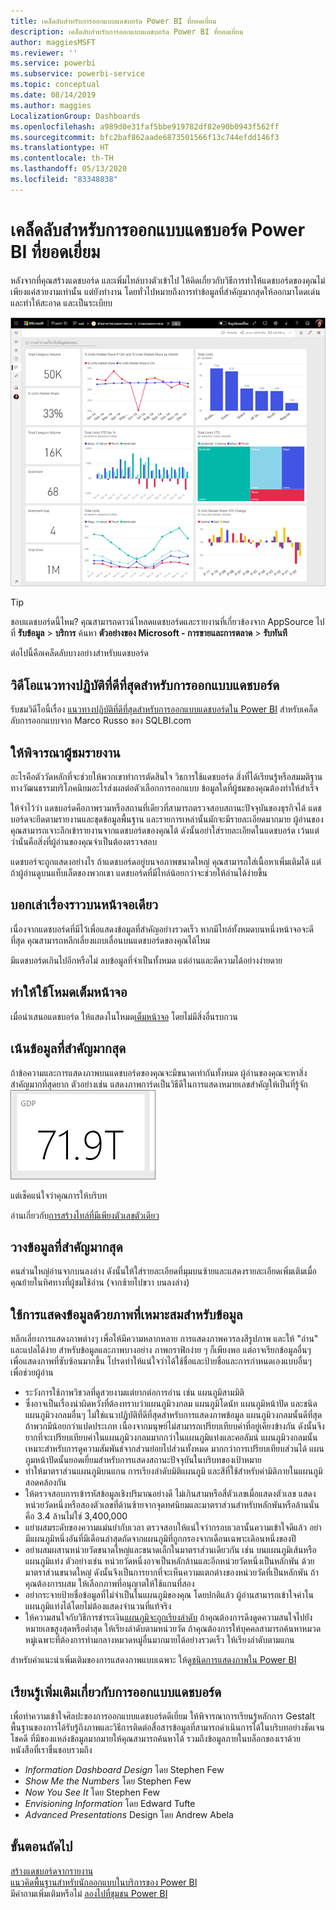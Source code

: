 ```yaml
---
title: เคล็ดลับสำหรับการออกแบบแดชบอร์ด Power BI ที่ยอดเยี่ยม
description: เคล็ดลับสำหรับการออกแบบแดชบอร์ด Power BI ที่ยอดเยี่ยม
author: maggiesMSFT
ms.reviewer: ''
ms.service: powerbi
ms.subservice: powerbi-service
ms.topic: conceptual
ms.date: 08/14/2019
ms.author: maggies
LocalizationGroup: Dashboards
ms.openlocfilehash: a989d0e31faf5bbe919782df82e90b0943f562ff
ms.sourcegitcommit: bfc2baf862aade6873501566f13c744efdd146f3
ms.translationtype: HT
ms.contentlocale: th-TH
ms.lasthandoff: 05/13/2020
ms.locfileid: "83348838"
---
```

# <a name="tips-for-designing-a-great-power-bi-dashboard"></a>เคล็ดลับสำหรับการออกแบบแดชบอร์ด Power BI ที่ยอดเยี่ยม
หลังจากที่คุณสร้างแดชบอร์ด และเพิ่มไทล์บางตัวเข้าไป ให้คิดเกี่ยวกับวิธีการทำให้แดชบอร์ดของคุณไม่เพียงแค่สวยงามเท่านั้น แต่ยังทำงาน โดยทั่วไปหมายถึงการทำข้อมูลที่สำคัญมากสุดให้ออกมาโดดเด่น และทำให้สะอาด และเป็นระเบียบ

![แดชบอร์ดตัวอย่างการตลาดและการขาย](media/service-dashboards-design-tips/power-bi-marketing-sample-dashboard.png)

> [!TIP]
> ชอบแดชบอร์ดนี้ไหม? คุณสามารถดาวน์โหลดแดชบอร์ดและรายงานที่เกี่ยวข้องจาก AppSource ไปที่ **รับข้อมูล** > **บริการ** ค้นหา **ตัวอย่างของ Microsoft - การขายและการตลาด**  > **รับทันที**

ต่อไปนี้คือเคล็ดลับบางอย่างสำหรับแดชบอร์ด

## <a name="dashboard-design-best-practices-video"></a>วิดีโอแนวทางปฏิบัติที่ดีที่สุดสำหรับการออกแบบแดชบอร์ด

รับชมวิดีโอนี้เรื่อง [แนวทางปฏิบัติที่ดีที่สุดสำหรับการออกแบบแดชบอร์ดใน Power BI](https://www.youtube.com/watch?v=-tdkUYrzrio) สำหรับเคล็ดลับการออกแบบจาก Marco Russo ของ SQLBI.com

## <a name="consider-your-audience"></a>ให้พิจารณาผู้ชมรายงาน
อะไรคือตัววัดหลักที่จะช่วยให้พวกเขาทำการตัดสินใจ วิธการใช้แดชบอร์ด สิ่งที่ได้เรียนรู้หรือสมมติฐานทางวัฒนธรรมบริโภคนิยมอะไรส่งผลต่อตัวเลือกการออกแบบ ข้อมูลใดที่ผู้ชมของคุณต้องทำให้สำเร็จ

ให้จำไว้ว่า แดชบอร์ดคือภาพรวมหรือสถานที่เดียวที่สามารถตรวจสอบสถานะปัจจุบันของธุรกิจได้ แดชบอร์ดจะยึดตามรายงานและชุดข้อมูลพื้นฐาน และรายการเหล่านั้นมักจะมีรายละเอียดมากมาย ผู้อ่านของคุณสามารถเจาะลึกเข้ารายงานจากแดชบอร์ดของคุณได้ ดังนั้นอย่าใส่รายละเอียดในแดชบอร์ด เว้นแต่ว่านั่นคือสิ่งที่ผู้อ่านของคุณจำเป็นต้องตรวจสอบ

แดชบอร์จะถูกแสดงอย่างไร ถ้าแดชบอร์ดอยู่บนจอภาพขนาดใหญ่ คุณสามารถใส่เนื้อหาเพิ่มเติมได้ แต่ถ้าผู้อ่านดูบนแท็บเล็ตของพวกเขา แดชบอร์ดที่มีไทล์น้อยกว่าจะช่วยให้อ่านได้ง่ายขึ้น

## <a name="tell-a-story-on-one-screen"></a>บอกเล่าเรื่องราวบนหน้าจอเดียว
เนื่องจากแดชบอร์ดที่มีไว้เพื่อแสดงข้อมูลที่สำคัญอย่างรวดเร็ว หากมีไทล์ทั้งหมดบนหนึ่งหน้าจอจะดีที่สุด คุณสามารถหลีกเลี่ยงแถบเลื่อนบนแดชบอร์ดของคุณได้ไหม

มีแดชบอร์ดเกินไปอีกหรือไม่  ลบข้อมูลที่จำเป็นทั้งหมด แต่อ่านและตีความได้อย่างง่ายดาย

## <a name="make-use-of-full-screen-mode"></a>ทำให้ใช้โหมดเต็มหน้าจอ
เมื่อนำเสนอแดชบอร์ด ให้แสดงในโหมด[เต็มหน้าจอ](../consumer/end-user-focus.md) โดยไม่มีสิ่งอื่นรบกวน

## <a name="accent-the-most-important-information"></a>เน้นข้อมูลที่สำคัญมากสุด
ถ้าข้อความและการแสดงภาพบนแดชบอร์ดของคุณจะมีขนาดเท่ากันทั้งหมด ผู้อ่านของคุณจะหาสิ่งสำคัญมากที่สุดยาก ตัวอย่างเช่น แสดงภาพการ์ดเป็นวิธีดีในการแสดงหมายเลขสำคัญให้เป็นที่รู้จัก  
![การแสดงภาพการ์ด](media/service-dashboards-design-tips/pbi_card.png)

แต่เช็คแน่ใจว่าคุณการให้บริบท  

อ่านเกี่ยวกับ[การสร้างไทล์ที่มีเพียงตัวเลขตัวเดียว](../visuals/power-bi-visualization-card.md)

## <a name="place-the-most-important-information"></a>วางข้อมูลที่สำคัญมากสุด
คนส่วนใหญ่อ่านจากบนลงล่าง ดังนั้นให้ใส่รายละเอียดที่มุมบนซ้ายและแสดงรายละเอียดเพิ่มเติมเมื่อคุณย้ายในทิศทางที่ผู้ชมใช้อ่าน (จากซ้ายไปขวา บนลงล่าง)

## <a name="use-the-right-visualization-for-the-data"></a>ใช้การแสดงข้อมูลด้วยภาพที่เหมาะสมสำหรับข้อมูล
หลีกเลี่ยงการแสดงภาพต่างๆ เพื่อให้มีความหลากหลาย  การแสดงภาพควรลงสีรูปภาพ และให้ "อ่าน" และแปลได้ง่าย  สำหรับข้อมูลและภาพบางอย่าง ภาพกราฟิกง่าย ๆ ก็เพียงพอ แต่อาจเรียกข้อมูลอื่นๆ เพื่อแสดงภาพที่ซับซ้อนมากขึ้น โปรดทำให้แน่ใจว่าได้ใช้ชื่อและป้ายชื่อและการกำหนดเองแบบอื่นๆ เพื่อช่วยผู้อ่าน  

* ระวังการใช้ภาพวิชวลที่ดูสวยงามแต่ยากต่อการอ่าน เช่น แผนภูมิสามมิติ 
* ซึ่งอาจเป็นเรื่องน่าผิดหวังที่ต้องทราบว่าแผนภูมิวงกลม แผนภูมิโดนัท แผนภูมิหน้าปัด และชนิดแผนภูมิวงกลมอื่นๆ ไม่ใช่แนวปฏิบัติที่ดีที่สุดสำหรับการแสดงภาพข้อมูล แผนภูมิวงกลมนั้นดีที่สุดถ้าพวกมีน้อยกว่าแปดประเภท เนื่องจากมนุษย์ไม่สามารถเปรียบเทียบค่าที่อยู่เคียงข้างกัน ดังนั้นจึงยากที่จะเปรียบเทียบค่าในแผนภูมิวงกลมมากกว่าในแผนภูมิแท่งและคอลัมน์ แผนภูมิวงกลมนั้นเหมาะสำหรับการดูความสัมพันธ์จากส่วนย่อยไปส่วนทั้งหมด มากกว่าการเปรียบเทียบส่วนได้ แผนภูมหน้าปัดนั้นยอดเยี่ยมสำหรับการแสดงสถานะปัจจุบันในบริบทของเป้าหมาย
* ทำให้มาตราส่วนแผนภูมิบนแกน การเรียงลำดับมิติแผนภูมิ และสีที่ใช้สำหรับค่ามิติภายในแผนภูมิสอดคล้องกัน
* ให้ตรวจสอบการเข้ารหัสข้อมูลเชิงปริมาณอย่างดี ไม่เกินสามหรือสี่ตัวเลขเมื่อแสดงตัวเลข แสดงหน่วยวัดหนึ่งหรือสองตัวเลขที่ด้านซ้ายจากจุดทศนิยมและมาตราส่วนสำหรับหลักพันหรือล้านนั่นคือ 3.4 ล้านไม่ใช่ 3,400,000
* แย่าผสมระดับของความแม่นยำกับเวลา ตรวจสอบให้แน่ใจว่ากรอบเวลานั้นความเข้าใจดีแล้ว อย่ามีแผนภูมิหนึ่งอันที่มีเดือนล่าสุดถัดจากแผนภูมิที่ถูกกรองจากเดือนเฉพาะเดิอนหนึ่งของปี
* อย่าผสมผสานหน่วยวัดขนาดใหญ่และขนาดเล็กในมาตราส่วนเดียวกัน เช่น บนแผนภูมิเส้นหรือแผนภูมิแท่ง ตัวอย่างเช่น หน่วยวัดหนึ่งอาจเป็นหลักล้านและอีกหน่วยวัดหนึ่งเป็นหลักพัน ด้วยมาตราส่วนขนาดใหญ่ ดังนั้นจึงเป็นการยากที่จะเห็นความแตกต่างของหน่วยวัดที่เป็นหลักพัน ถ้าคุณต้องการผสม ให้เลือกภาพที่อนุญาตให้ใช้แกนที่สอง
* อย่ากระจายป้ายชื่อข้อมูลที่ไม่จำเป็นในแผนภูมิของคุณ โดยปกติแล้ว ผู้อ่านสามารถเข้าใจค่าในแผนภูมิแท่งได้โดยไม่ต้องแสดงจำนวนที่แท้จริง
* ให้ความสนใจกับวิธีการชำระเงิน[แผนภูมิจะถูกเรียงลำดับ](../consumer/end-user-change-sort.md) ถ้าคุณต้องการดึงดูดความสนใจไปยังหมายเลขสูงสุดหรือต่ำสุด ให้เรียงลำดับตามหน่วยวัด ถ้าคุณต้องการให้บุคคลสามารถค้นหาหมวดหมู่เฉพาะที่ต้องการท่ามกลางหมวดหมู่อื่นมากมายได้อย่างรวดเร็ว ให้เรียงลำดับตามแกน  

สำหรับคำแนะนำเพิ่มเติมของการแสดงภาพแบบเฉพาะ ให้ดู[ชนิดการแสดงภาพใน Power BI](../visuals/power-bi-visualization-types-for-reports-and-q-and-a.md)  

## <a name="learn-more-about-dashboard-design"></a>เรียนรู้เพิ่มเติมเกี่ยวกับการออกแบบแดชบอร์ด
เพื่อทำความเข้าใจศิลปะของการออกแบบแดชบอร์ดดีเยี่ยม ให้พิจารณาการเรียนรู้หลักการ Gestalt พื้นฐานของการได้รับรู้ถึงภาพและวิธีการติดต่อสื่อสารข้อมูลที่สามารถดำเนินการได้ในบริบทอย่างชัดเจน โชคดี ที่มีของแหล่งข้อมูลมากมายให้คุณสามารถค้นหาได้ รวมถึงข้อมูลภายในบล็อกของเราด้วย หนังสือที่เราชื่นชอบรวมถึง

* *Information Dashboard Design* โดย Stephen Few  
* *Show Me the Numbers* โดย Stephen Few  
* *Now You See It* โดย Stephen Few  
* *Envisioning Information* โดย Edward Tufte  
* *Advanced Presentations* Design โดย Andrew Abela   

## <a name="next-steps"></a>ขั้นตอนถัดไป
[สร้างแดชบอร์ดจากรายงาน](service-dashboard-create.md)  
[แนวคิดพื้นฐานสำหรับนักออกแบบในบริการของ Power BI](../fundamentals/service-basic-concepts.md)  
มีคำถามเพิ่มเติมหรือไม่ [ลองไปที่ชุมชน Power BI](https://community.powerbi.com/)
